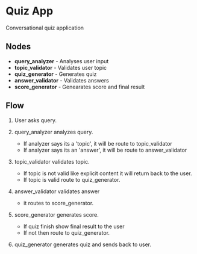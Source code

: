 # Quiz App
Conversational quiz application

## Nodes

- **query_analyzer** - Analyses user input
- **topic_validator** - Validates user topic
- **quiz_generator** - Generates quiz
- **answer_validator** - Validates answers
- **score_generator** - Genearates score and final result

## Flow

1. User asks query.

2. query_analyzer analyzes query.
   - If analyzer says its a 'topic', it will be route to topic_validator
   - If analyzer says its an 'answer', it will be route to answer_validator

3. topic_validator validates topic.
   - If topic is not valid like explicit content it will return back to the user.
   - If topic is valid route to quiz_generator.

4. answer_validator validates answer
   - it routes to score_generator.

5. score_generator generates score.
   - If quiz finish show final result to the user
   - If not then route to quiz_generator.

6. quiz_generator generates quiz and sends back to user.
    